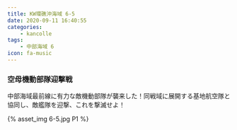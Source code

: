 ```yaml
---
title: KW環礁沖海域 6-5
date: 2020-09-11 16:40:55
categories:
    - kancolle
tags:
    - 中部海域 6
icon: fa-music
---
```


### 空母機動部隊迎撃戦
中部海域最前線に有力な敵機動部隊が襲来した！同戦域に展開する基地航空隊と協同し、敵艦隊を迎撃、これを撃滅せよ！

<!-- <div style="width: 100%;padding-bottom: 59%;position: relative;">
    <div
        style="position: absolute;left: 0;top: 0;width: 100%;height: 100%;background-repeat: no-repeat;background-image: url('./05_image.png');background-position: 100% 0px;background-size: 200%;">
        <div
            style="position: relative;left: 0;top: 0;width: 100%;height: 100%;background-repeat: no-repeat;background-image: url('./05_image.png');background-position: 0px 0px;background-size:200%;z-index: 2;">
        </div>
    </div>
</div> -->

{% asset_img 6-5.jpg P1 %}

